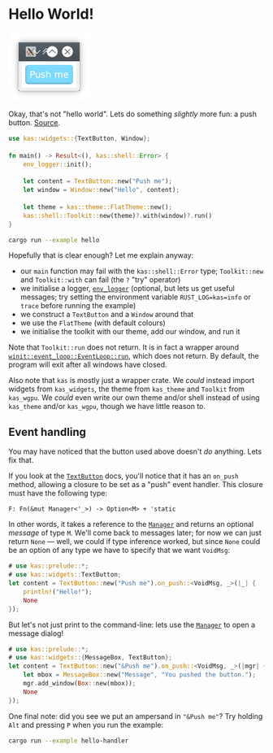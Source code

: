 # Hello World!

![Hello](screenshots/hello.png)

Okay, that's not "hello world". Lets do something *slightly* more fun: a push button.
[Source](https://github.com/kas-gui/tutorials/blob/master/examples/hello.rs).

```rust
use kas::widgets::{TextButton, Window};

fn main() -> Result<(), kas::shell::Error> {
    env_logger::init();

    let content = TextButton::new("Push me");
    let window = Window::new("Hello", content);

    let theme = kas::theme::FlatTheme::new();
    kas::shell::Toolkit::new(theme)?.with(window)?.run()
}
```

```sh
cargo run --example hello
```

Hopefully that is clear enough? Let me explain anyway:

-   our `main` function may fail with the `kas::shell::Error` type; `Toolkit::new`
    and `Toolkit::with` can fail (the `?` "try" operator)
-   we initialise a logger, [`env_logger`] (optional,
    but lets us get useful messages; try setting the environment variable
    `RUST_LOG=kas=info` or `trace` before running the example)
-   we construct a `TextButton` and a `Window` around that
-   we use the `FlatTheme` (with default colours)
-   we initialise the toolkit with our theme, add our window, and run it

Note that `Toolkit::run` does not return. It is in fact a wrapper around
[`winit::event_loop::EventLoop::run`], which does not return.
By default, the program will exit after all windows have closed.

Also note that `kas` is mostly just a wrapper crate. We *could* instead import
widgets from `kas_widgets`, the theme from `kas_theme` and `Toolkit` from
`kas_wgpu`. We *could* even write our own theme and/or shell instead of using
`kas_theme` and/or `kas_wgpu`, though we have little reason to.

## Event handling

You may have noticed that the button used above doesn't *do* anything. Lets fix
that.

If you look at the [`TextButton`] docs, you'll notice that it has an `on_push`
method, allowing a closure to be set as a "push" event handler. This closure
must have the following type:
```ignore
F: Fn(&mut Manager<'_>) -> Option<M> + 'static
```
In other words, it takes a reference to the [`Manager`] and returns an optional
*message* of type `M`. We'll come back to messages later; for now we can just
return `None` — well, we could if type inference worked, but since `None` could
be an option of any type we have to specify that we want `VoidMsg`:
```rust
# use kas::prelude::*;
# use kas::widgets::TextButton;
let content = TextButton::new("Push me").on_push::<VoidMsg, _>(|_| {
    println!("Hello!");
    None
});
```

But let's not just print to the command-line: lets use the [`Manager`] to open
a message dialog!
```rust
# use kas::prelude::*;
# use kas::widgets::{MessageBox, TextButton};
let content = TextButton::new("&Push me").on_push::<VoidMsg, _>(|mgr| {
    let mbox = MessageBox::new("Message", "You pushed the button.");
    mgr.add_window(Box::new(mbox));
    None
});
```

One final note: did you see we put an ampersand in `"&Push me"`? Try holding
`Alt` and pressing `P` when you run the example:

```sh
cargo run --example hello-handler
```

[`env_logger`]: https://docs.rs/env_logger
[`winit::event_loop::EventLoop::run`]: https://docs.rs/winit/0.24/winit/event_loop/struct.EventLoop.html#method.run
[`env_logger::init`]: https://docs.rs/env_logger/0.8/env_logger/fn.init.html
[`kas_theme::ShadedTheme`]: https://docs.rs/kas-theme/latest/kas_theme/struct.ShadedTheme.html
[`kas_wgpu::Toolkit`]: https://docs.rs/kas-wgpu/latest/kas_wgpu/struct.Toolkit.html
[`TextButton`]: https://docs.rs/kas/latest/kas/widget/struct.TextButton.html
[`Manager`]: https://docs.rs/kas/latest/kas/event/struct.Manager.html
